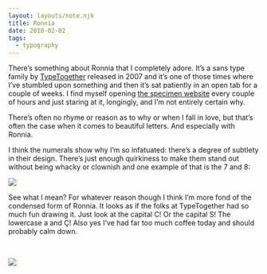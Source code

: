 ```yaml
---
layout: layouts/note.njk
title: Ronnia
date: 2018-02-02
tags:
  - typography
---
```


There’s something about Ronnia that I completely adore. It’s a sans type family by [TypeTogether](https://www.type-together.com/) released in 2007 and it’s one of those times where I’ve stumbled upon something and then it’s sat patiently in an open tab for a couple of weeks. I find myself opening [the specimen website](https://www.type-together.com/ronnia-font) every couple of hours and just staring at it, longingly, and I’m not entirely certain why.

There’s often no rhyme or reason as to why or when I fall in love, but that’s often the case when it comes to beautiful letters. And especially with Ronnia.

I think the numerals show why I’m so infatuated: there’s a degree of subtlety in their design. There’s just enough quirkiness to make them stand out without being whacky or clownish and one example of that is the 7 and 8:

![](https://buttondown.s3.us-west-2.amazonaws.com/images/f83dfb73-5eaa-4773-b336-b7f51d4246e6.png)

See what I mean? For whatever reason though I think I’m more fond of the condensed form of Ronnia. It looks as if the folks at TypeTogether had so much fun drawing it. Just look at the capital C! Or the capital S! The lowercase a and Ç! Also yes I’ve had far too much coffee today and should probably calm down.

<br />

![](https://buttondown.s3.us-west-2.amazonaws.com/images/2520ac09-ca52-4c2f-a872-073653ee6aec.png)
